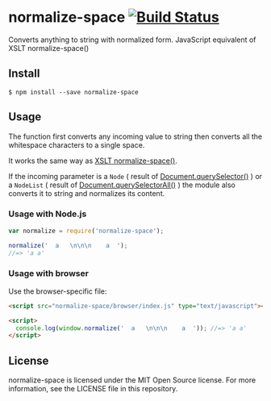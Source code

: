 # normalize-space [![Build Status](https://travis-ci.org/pbakondy/normalize-space.svg?branch=master)](https://travis-ci.org/pbakondy/normalize-space)

Converts anything to string with normalized form. JavaScript equivalent of XSLT normalize-space()

## Install

```
$ npm install --save normalize-space
```

## Usage

The function first converts any incoming value to string then converts all the whitespace characters to a single space.

It works the same way as [XSLT normalize-space()](http://www.saxonica.com/html/documentation/functions/fn/normalize-space.html).

If the incoming parameter is a <code>Node</code> ( result of [Document.querySelector()](https://developer.mozilla.org/en-US/docs/Web/API/Document/querySelector) ) or a <code>NodeList</code> ( result of [Document.querySelectorAll()](https://developer.mozilla.org/de/docs/Web/API/Document/querySelectorAll) ) the module also converts it to string and normalizes its content.

### Usage with Node.js

```js
var normalize = require('normalize-space');

normalize('  a   \n\n\n    a  ');
//=> 'a a'
```

### Usage with browser

Use the browser-specific file:

```html
<script src="normalize-space/browser/index.js" type="text/javascript"></script>

<script>
  console.log(window.normalize('  a   \n\n\n    a  ')); //=> 'a a'
</script>
```

## License

normalize-space is licensed under the MIT Open Source license. For more information, see the LICENSE file in this repository.
